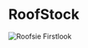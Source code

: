 # RoofStock
![Roofsie Firstlook](https://user-images.githubusercontent.com/108618796/198831441-5f83d0c8-ba55-4028-872b-e2f249e479ee.png)

